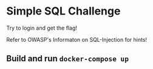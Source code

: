 # Simple SQL Challenge

Try to login and get the flag!

Refer to OWASP's Informaton on SQL-Injection for hints!

## Build and run ```docker-compose up```
